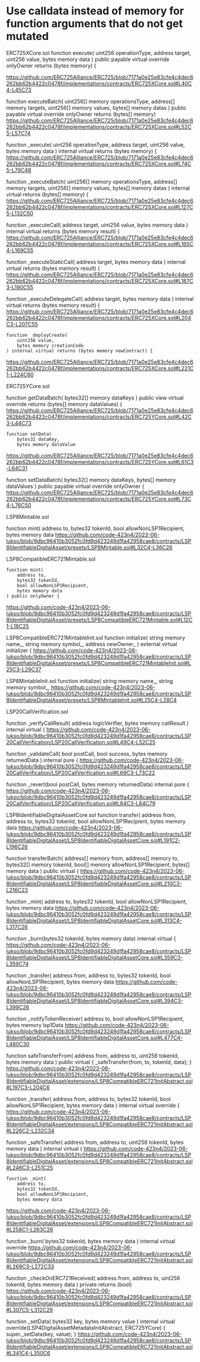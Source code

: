 <h1>Use calldata instead of memory for function arguments that do not get mutated</h1>

ERC725XCore.sol
 function execute(
        uint256 operationType,
        address target,
        uint256 value,
        bytes memory data
    ) public payable virtual override onlyOwner returns (bytes memory) {

https://github.com/ERC725Alliance/ERC725/blob/7171a0e25e83cfe4c4dec6262bb62b4422c0478f/implementations/contracts/ERC725XCore.sol#L40C4-L45C73

function executeBatch(
        uint256[] memory operationsType,
        address[] memory targets,
        uint256[] memory values,
        bytes[] memory datas
    ) public payable virtual override onlyOwner returns (bytes[] memory) 
https://github.com/ERC725Alliance/ERC725/blob/7171a0e25e83cfe4c4dec6262bb62b4422c0478f/implementations/contracts/ERC725XCore.sol#L52C5-L57C74

function _execute(
        uint256 operationType,
        address target,
        uint256 value,
        bytes memory data
    ) internal virtual returns (bytes memory) {
https://github.com/ERC725Alliance/ERC725/blob/7171a0e25e83cfe4c4dec6262bb62b4422c0478f/implementations/contracts/ERC725XCore.sol#L74C5-L79C48

function _executeBatch(
        uint256[] memory operationsType,
        address[] memory targets,
        uint256[] memory values,
        bytes[] memory datas
    ) internal virtual returns (bytes[] memory) {
https://github.com/ERC725Alliance/ERC725/blob/7171a0e25e83cfe4c4dec6262bb62b4422c0478f/implementations/contracts/ERC725XCore.sol#L127C5-L132C50

 function _executeCall(
        address target,
        uint256 value,
        bytes memory data
    ) internal virtual returns (bytes memory result) {
https://github.com/ERC725Alliance/ERC725/blob/7171a0e25e83cfe4c4dec6262bb62b4422c0478f/implementations/contracts/ERC725XCore.sol#L165C4-L169C55

  function _executeStaticCall(
        address target,
        bytes memory data
    ) internal virtual returns (bytes memory result) {
https://github.com/ERC725Alliance/ERC725/blob/7171a0e25e83cfe4c4dec6262bb62b4422c0478f/implementations/contracts/ERC725XCore.sol#L187C3-L190C55

  function _executeDelegateCall(
        address target,
        bytes memory data
    ) internal virtual returns (bytes memory result) {
https://github.com/ERC725Alliance/ERC725/blob/7171a0e25e83cfe4c4dec6262bb62b4422c0478f/implementations/contracts/ERC725XCore.sol#L204C3-L207C55

    function _deployCreate(
        uint256 value,
        bytes memory creationCode
    ) internal virtual returns (bytes memory newContract) {
https://github.com/ERC725Alliance/ERC725/blob/7171a0e25e83cfe4c4dec6262bb62b4422c0478f/implementations/contracts/ERC725XCore.sol#L221C1-L224C60

ERC725YCore.sol

  function getDataBatch(
        bytes32[] memory dataKeys
    ) public view virtual override returns (bytes[] memory dataValues) {
https://github.com/ERC725Alliance/ERC725/blob/7171a0e25e83cfe4c4dec6262bb62b4422c0478f/implementations/contracts/ERC725YCore.sol#L42C3-L44C73

   
    function setData(
        bytes32 dataKey,
        bytes memory dataValue
https://github.com/ERC725Alliance/ERC725/blob/7171a0e25e83cfe4c4dec6262bb62b4422c0478f/implementations/contracts/ERC725YCore.sol#L61C3-L64C31

 function setDataBatch(
        bytes32[] memory dataKeys,
        bytes[] memory dataValues
    ) public payable virtual override onlyOwner {
https://github.com/ERC725Alliance/ERC725/blob/7171a0e25e83cfe4c4dec6262bb62b4422c0478f/implementations/contracts/ERC725YCore.sol#L73C4-L76C50

LSP8Mintable.sol

 function mint(
        address to,
        bytes32 tokenId,
        bool allowNonLSP1Recipient,
        bytes memory data
https://github.com/code-423n4/2023-06-lukso/blob/9dbc96410b3052fc0fd9d423249d1fa42958cae8/contracts/LSP8IdentifiableDigitalAsset/presets/LSP8Mintable.sol#L32C4-L36C26

LSP8CompatibleERC721Mintable.sol


    function mint(
        address to,
        bytes32 tokenId,
        bool allowNonLSP1Recipient,
        bytes memory data
    ) public onlyOwner {
https://github.com/code-423n4/2023-06-lukso/blob/9dbc96410b3052fc0fd9d423249d1fa42958cae8/contracts/LSP8IdentifiableDigitalAsset/presets/LSP8CompatibleERC721Mintable.sol#L12C1-L18C25

LSP8CompatibleERC721MintableInit.sol
  function initialize(
        string memory name_,
        string memory symbol_,
        address newOwner_
    ) external virtual initializer {
https://github.com/code-423n4/2023-06-lukso/blob/9dbc96410b3052fc0fd9d423249d1fa42958cae8/contracts/LSP8IdentifiableDigitalAsset/presets/LSP8CompatibleERC721MintableInit.sol#L25C3-L29C37

LSP8MintableInit.sol
 function initialize(
        string memory name_,
        string memory symbol_,
   https://github.com/code-423n4/2023-06-lukso/blob/9dbc96410b3052fc0fd9d423249d1fa42958cae8/contracts/LSP8IdentifiableDigitalAsset/presets/LSP8MintableInit.sol#L25C4-L28C4

LSP20CallVerification.sol

 function _verifyCallResult(
        address logicVerifier,
        bytes memory callResult
    ) internal virtual {
https://github.com/code-423n4/2023-06-lukso/blob/9dbc96410b3052fc0fd9d423249d1fa42958cae8/contracts/LSP20CallVerification/LSP20CallVerification.sol#L49C4-L52C25

  function _validateCall(
        bool postCall,
        bool success,
        bytes memory returnedData
    ) internal pure {
https://github.com/code-423n4/2023-06-lukso/blob/9dbc96410b3052fc0fd9d423249d1fa42958cae8/contracts/LSP20CallVerification/LSP20CallVerification.sol#L69C3-L73C22

  function _revert(bool postCall, bytes memory returnedData) internal pure {
https://github.com/code-423n4/2023-06-lukso/blob/9dbc96410b3052fc0fd9d423249d1fa42958cae8/contracts/LSP20CallVerification/LSP20CallVerification.sol#L84C3-L84C79

LSP8IdentifiableDigitalAssetCore.sol
  function transfer(
        address from,
        address to,
        bytes32 tokenId,
        bool allowNonLSP1Recipient,
        bytes memory data
https://github.com/code-423n4/2023-06-lukso/blob/9dbc96410b3052fc0fd9d423249d1fa42958cae8/contracts/LSP8IdentifiableDigitalAsset/LSP8IdentifiableDigitalAssetCore.sol#L191C2-L196C26

  function transferBatch(
        address[] memory from,
        address[] memory to,
        bytes32[] memory tokenId,
        bool[] memory allowNonLSP1Recipient,
        bytes[] memory data
    ) public virtual {
https://github.com/code-423n4/2023-06-lukso/blob/9dbc96410b3052fc0fd9d423249d1fa42958cae8/contracts/LSP8IdentifiableDigitalAsset/LSP8IdentifiableDigitalAssetCore.sol#L210C3-L216C23

 function _mint(
        address to,
        bytes32 tokenId,
        bool allowNonLSP1Recipient,
        bytes memory data
https://github.com/code-423n4/2023-06-lukso/blob/9dbc96410b3052fc0fd9d423249d1fa42958cae8/contracts/LSP8IdentifiableDigitalAsset/LSP8IdentifiableDigitalAssetCore.sol#L313C4-L317C26

  function _burn(bytes32 tokenId, bytes memory data) internal virtual {
https://github.com/code-423n4/2023-06-lukso/blob/9dbc96410b3052fc0fd9d423249d1fa42958cae8/contracts/LSP8IdentifiableDigitalAsset/LSP8IdentifiableDigitalAssetCore.sol#L359C3-L359C74

  function _transfer(
        address from,
        address to,
        bytes32 tokenId,
        bool allowNonLSP1Recipient,
        bytes memory data
https://github.com/code-423n4/2023-06-lukso/blob/9dbc96410b3052fc0fd9d423249d1fa42958cae8/contracts/LSP8IdentifiableDigitalAsset/LSP8IdentifiableDigitalAssetCore.sol#L394C3-L399C26

 function _notifyTokenReceiver(
        address to,
        bool allowNonLSP1Recipient,
        bytes memory lsp1Data
https://github.com/code-423n4/2023-06-lukso/blob/9dbc96410b3052fc0fd9d423249d1fa42958cae8/contracts/LSP8IdentifiableDigitalAsset/LSP8IdentifiableDigitalAssetCore.sol#L477C4-L480C30

 function safeTransferFrom(
        address from,
        address to,
        uint256 tokenId,
        bytes memory data
    ) public virtual {
        _safeTransfer(from, to, tokenId, data);
    }
https://github.com/code-423n4/2023-06-lukso/blob/9dbc96410b3052fc0fd9d423249d1fa42958cae8/contracts/LSP8IdentifiableDigitalAsset/extensions/LSP8CompatibleERC721InitAbstract.sol#L197C3-L204C6

   function _transfer(
        address from,
        address to,
        bytes32 tokenId,
        bool allowNonLSP1Recipient,
        bytes memory data
    ) internal virtual override {
https://github.com/code-423n4/2023-06-lukso/blob/9dbc96410b3052fc0fd9d423249d1fa42958cae8/contracts/LSP8IdentifiableDigitalAsset/extensions/LSP8CompatibleERC721InitAbstract.sol#L226C2-L232C34

  function _safeTransfer(
        address from,
        address to,
        uint256 tokenId,
        bytes memory data
    ) internal virtual {
https://github.com/code-423n4/2023-06-lukso/blob/9dbc96410b3052fc0fd9d423249d1fa42958cae8/contracts/LSP8IdentifiableDigitalAsset/extensions/LSP8CompatibleERC721InitAbstract.sol#L246C3-L251C25


    function _mint(
        address to,
        bytes32 tokenId,
        bool allowNonLSP1Recipient,
        bytes memory data
https://github.com/code-423n4/2023-06-lukso/blob/9dbc96410b3052fc0fd9d423249d1fa42958cae8/contracts/LSP8IdentifiableDigitalAsset/extensions/LSP8CompatibleERC721InitAbstract.sol#L258C1-L263C26

  function _burn(
        bytes32 tokenId,
        bytes memory data
    ) internal virtual override 
https://github.com/code-423n4/2023-06-lukso/blob/9dbc96410b3052fc0fd9d423249d1fa42958cae8/contracts/LSP8IdentifiableDigitalAsset/extensions/LSP8CompatibleERC721InitAbstract.sol#L269C3-L272C33

function _checkOnERC721Received(
        address from,
        address to,
        uint256 tokenId,
        bytes memory data
    ) private returns (bool)
https://github.com/code-423n4/2023-06-lukso/blob/9dbc96410b3052fc0fd9d423249d1fa42958cae8/contracts/LSP8IdentifiableDigitalAsset/extensions/LSP8CompatibleERC721InitAbstract.sol#L307C5-L312C29

 function _setData(
        bytes32 key,
        bytes memory value
    )
        internal
        virtual
        override(LSP4DigitalAssetMetadataInitAbstract, ERC725YCore)
    {
        super._setData(key, value);
    }
https://github.com/code-423n4/2023-06-lukso/blob/9dbc96410b3052fc0fd9d423249d1fa42958cae8/contracts/LSP8IdentifiableDigitalAsset/extensions/LSP8CompatibleERC721InitAbstract.sol#L341C4-L350C6